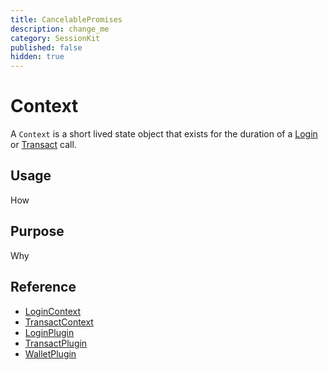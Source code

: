 ```yaml
---
title: CancelablePromises
description: change_me
category: SessionKit
published: false
hidden: true
---
```


# Context

A `Context` is a short lived state object that exists for the duration of a [Login](#) or [Transact](#) call.

## Usage

How

## Purpose

Why

## Reference

- [LoginContext](#)
- [TransactContext](#)
- [LoginPlugin](#)
- [TransactPlugin](#)
- [WalletPlugin](#)

